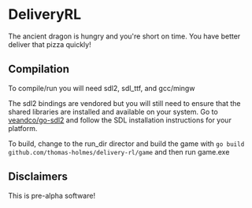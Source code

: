 # DeliveryRL

The ancient dragon is hungry and you're short on time. You have better deliver that pizza quickly!

## Compilation

To compile/run you will need sdl2, sdl_ttf, and gcc/mingw

The sdl2 bindings are vendored but you will still need to ensure that the shared libraries are installed and available on your system. Go to [veandco/go-sdl2](https://github.com/veandco/go-sdl2) and follow the SDL installation instructions for your platform.

To build, change to the run_dir director and build the game with `go build github.com/thomas-holmes/delivery-rl/game` and then run game.exe

## Disclaimers

This is pre-alpha software!
